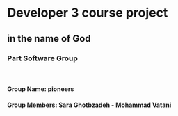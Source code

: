 # Developer 3 course project

## in the name of God

### Part Software Group 

<br>

#### Group Name: pioneers
#### Group Members: Sara Ghotbzadeh - Mohammad Vatani

